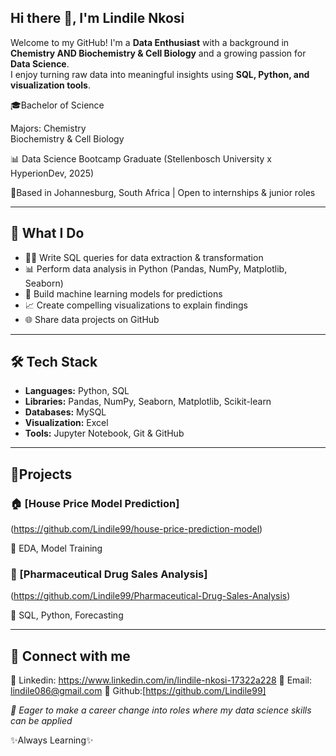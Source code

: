 ## Hi there 👋, I'm Lindile Nkosi

Welcome to my GitHub! I'm a **Data Enthusiast** with a background in **Chemistry AND Biochemistry & Cell Biology** and a growing passion for **Data Science**.  
I enjoy turning raw data into meaningful insights using **SQL, Python, and visualization tools**.  



🎓Bachelor of Science

 Majors: Chemistry                      
         Biochemistry & Cell Biology
          
📊 Data Science Bootcamp Graduate
(Stellenbosch University x HyperionDev, 2025)

📍Based in Johannesburg, South Africa | Open to internships & junior roles

---------------------------------------

## 🚀 What I Do
- 🧑‍💻 Write SQL queries for data extraction & transformation  
- 📊 Perform data analysis in Python (Pandas, NumPy, Matplotlib, Seaborn)  
- 🔮 Build machine learning models for predictions  
- 📈 Create compelling visualizations to explain findings  
- 🌐 Share data projects on GitHub  

---------------------------------------
## 🛠️ Tech Stack
- **Languages:** Python, SQL  
- **Libraries:** Pandas, NumPy, Seaborn, Matplotlib, Scikit-learn  
- **Databases:** MySQL  
- **Visualization:** Excel 
- **Tools:** Jupyter Notebook, Git & GitHub

---------------------------------------

## 🧠Projects
### 🏠 [House Price Model Prediction]
(https://github.com/Lindile99/house-price-prediction-model)

📌 EDA, Model Training

### 💊 [Pharmaceutical Drug Sales Analysis]
(https://github.com/Lindile99/Pharmaceutical-Drug-Sales-Analysis)

📌 SQL, Python, Forecasting

---------------------------------------

## 🔗 Connect with me
🔗 Linkedin: https://www.linkedin.com/in/lindile-nkosi-17322a228
📧 Email: lindile086@gmail.com
🔗 Github:[https://github.com/Lindile99]

*💼 Eager to make a career change into roles where my data science skills can be applied*

✨️Always Learning✨️
